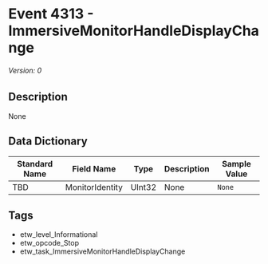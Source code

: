 # Event 4313 - ImmersiveMonitorHandleDisplayChange
###### Version: 0

## Description
None

## Data Dictionary
|Standard Name|Field Name|Type|Description|Sample Value|
|---|---|---|---|---|
|TBD|MonitorIdentity|UInt32|None|`None`|

## Tags
* etw_level_Informational
* etw_opcode_Stop
* etw_task_ImmersiveMonitorHandleDisplayChange